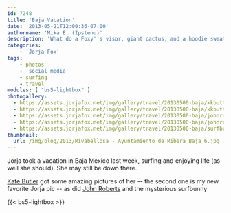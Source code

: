 ```yaml
---
id: 7248
title: 'Baja Vacation'
date: '2013-05-21T12:00:36-07:00'
authorname: 'Mika E. (Ipstenu)'
description: 'What do a Foxy''s visor, giant cactus, and a hoodie sweatshirt have in common? It''s vacation time!'
categories:
    - 'Jorja Fox'
tags:
    - photos
    - 'social media'
    - surfing
    - travel
modules: [ "bs5-lightbox" ]
photogallery:
  - https://assets.jorjafox.net/img/gallery/travel/20130500-baja/kkbutter-001.jpg
  - https://assets.jorjafox.net/img/gallery/travel/20130500-baja/kkbutter-002.jpg
  - https://assets.jorjafox.net/img/gallery/travel/20130500-baja/johnroberts-001.jpg
  - https://assets.jorjafox.net/img/gallery/travel/20130500-baja/johnroberts-002.jpg
  - https://assets.jorjafox.net/img/gallery/travel/20130500-baja/surfbunny-001.jpg
thumbnail:
  url: /img/blog/2013/Rivabellosa_-_Ayuntamiento_de_Ribera_Baja_6.jpg
---
```


Jorja took a vacation in Baja Mexico last week, surfing and enjoying life (as well she should). She may still be down there.

[Kate Butler](https://katebutlerphoto.com/) got some amazing pictures of her -- the second one is my new favorite Jorja pic -- as did [John Roberts](https://www.thejohnroberts.com/) and the mysterious surfbunny

{{< bs5-lightbox >}}
